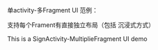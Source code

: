 单activity-多Fragment UI 范例：

支持每个Frament有直接独立布局（包括 沉浸式方式）







This is a  SignActivity-MultiplieFragment UI demo



